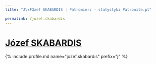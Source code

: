 ```yaml
---
title: "J\xF3zef SKABARDIS | Patromierz - statystyki Patronite.pl"

permalink: /jozef.skabardis
---
```


# [Józef SKABARDIS](https://patronite.pl/jozef.skabardis)

{% include profile.md name="jozef.skabardis" prefix="j" %}

